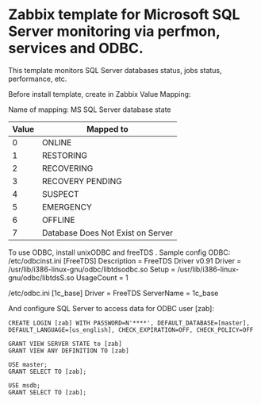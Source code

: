 # Zabbix template for Microsoft SQL Server monitoring via perfmon, services and ODBC.

This template monitors SQL Server databases status, jobs status, performance,  etc.

Before install template, create in Zabbix Value Mapping:

Name of mapping:
MS SQL Server database state

|Value    |Mapped to
|---------|----------
|0        |ONLINE
|1        |RESTORING
|2        |RECOVERING
|3        |RECOVERY PENDING
|4        |SUSPECT
|5        |EMERGENCY
|6        |OFFLINE
|7        |Database Does Not Exist on Server

To use ODBC, install unixODBC and freeTDS .
Sample config ODBC:
/etc/odbcinst.ini
    [FreeTDS]
    Description = FreeTDS Driver v0.91
    Driver = /usr/lib/i386-linux-gnu/odbc/libtdsodbc.so
    Setup = /usr/lib/i386-linux-gnu/odbc/libtdsS.so
    UsageCount = 1

/etc/odbc.ini
    [1c_base]
    Driver = FreeTDS
    ServerName = 1c_base

And configure SQL Server to access data for ODBC user [zab]:
```MSSQL
CREATE LOGIN [zab] WITH PASSWORD=N'****', DEFAULT_DATABASE=[master], DEFAULT_LANGUAGE=[us_english], CHECK_EXPIRATION=OFF, CHECK_POLICY=OFF

GRANT VIEW SERVER STATE to [zab]
GRANT VIEW ANY DEFINITION TO [zab]

USE master;
GRANT SELECT TO [zab];

USE msdb;
GRANT SELECT TO [zab];
```
